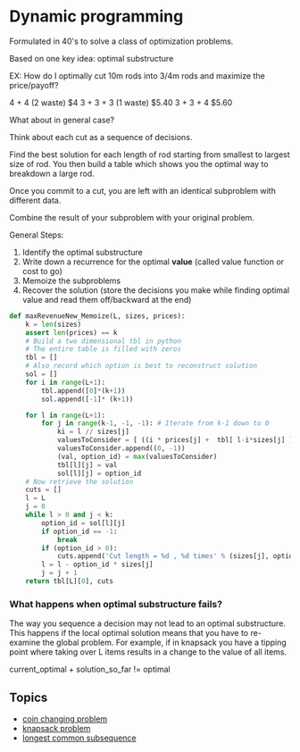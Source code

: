 # Dynamic programming

Formulated in 40's to solve a class of optimization problems.

Based on one key idea: optimal substructure

EX: How do I optimally cut 10m rods into 3/4m rods and maximize the
price/payoff?

4 + 4 (2 waste) $4
3 + 3 + 3 (1 waste) $5.40
3 + 3 + 4 $5.60

What about in general case?

Think about each cut as a sequence of decisions.

Find the best solution for each length of rod starting from smallest to largest
size of rod. You then build a table which shows you the optimal way to breakdown
a large rod.

Once you commit to a cut, you are left with an identical subproblem with
different data.

Combine the result of your subproblem with your original problem.

General Steps:

1. Identify the optimal substructure
2. Write down a recurrence for the optimal **value** (called value function or
   cost to go)
3. Memoize the subproblems
4. Recover the solution (store the decisions you make while finding optimal
   value and read them off/backward at the end)

```python
def maxRevenueNew_Memoize(L, sizes, prices):
    k = len(sizes)
    assert len(prices) == k
    # Build a two dimensional tbl in python
    # The entire table is filled with zeros
    tbl = []
    # Also record which option is best to reconstruct solution
    sol = []
    for i in range(L+1):
        tbl.append([0]*(k+1))
        sol.append([-1]* (k+1))

    for l in range(L+1):
        for j in range(k-1, -1, -1): # Iterate from k-1 down to 0
            ki = l // sizes[j]
            valuesToConsider = [ ((i * prices[j] +  tbl[ l-i*sizes[j] ][j+1]), i) for i in range(ki+1) ]
            valuesToConsider.append((0, -1))
            (val, option_id) = max(valuesToConsider)
            tbl[l][j] = val
            sol[l][j] = option_id
    # Now retrieve the solution
    cuts = []
    l = L
    j = 0
    while l > 0 and j < k:
        option_id = sol[l][j]
        if option_id == -1:
            break
        if (option_id > 0):
            cuts.append('Cut length = %d , %d times' % (sizes[j], option_id))
        l = l - option_id * sizes[j]
        j = j + 1
    return tbl[L][0], cuts
```

### What happens when optimal substructure fails?

The way you sequence a decision may not lead to an optimal substructure. This
happens if the local optimal solution means that you have to re-examine the
global problem. For example, if in knapsack you have a tipping point where
taking over L items results in a change to the value of all items.

current_optimal + solution_so_far != optimal

## Topics

- [coin changing problem](./coin-changing.md)
- [knapsack problem](./knapsack.md)
- [longest common subsequence](./common-subsequence.md)
